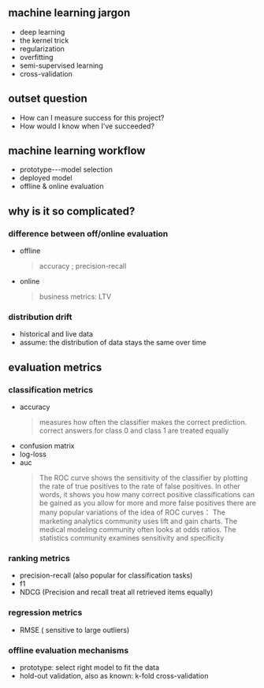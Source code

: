 ## machine learning jargon
- deep learning
- the kernel trick
- regularization
- overfitting
- semi-supervised learning
- cross-validation
## outset question
- How can I measure success for this project?
- How would I know when I’ve succeeded?

## machine learning workflow
- prototype---model selection  
- deployed model
- offline & online evaluation

## why is it so complicated?
### difference between off/online evaluation
- offline  </br>
    >accuracy ; precision-recall
- online <br/>
    >business metrics: LTV
    
### distribution drift
- historical and live data
- assume:  the distribution of data stays the same over time

## evaluation metrics
### classification metrics
- accuracy <br/>
    > measures how often the classifier makes the correct prediction.
    > correct answers for class 0 and class 1 are treated equally
- confusion matrix
- log-loss
- auc <br/>
    > The ROC curve shows the sensitivity of the classifier by plotting the rate of true positives to the rate of false positives. In other words, it shows you how many correct positive classifications can be gained as you allow for more and more false positives
    there are many popular variations of the idea of ROC curves：
    The marketing analytics community uses lift and gain charts. 
    The medical modeling community often looks at odds ratios.
    The statistics community examines sensitivity and specificity
  
### ranking metrics
- precision-recall (also popular for classification tasks)
- f1
- NDCG (Precision and recall treat all retrieved items equally)

### regression metrics
- RMSE ( sensitive to large outliers)

### offline evaluation mechanisms
- prototype: select right model to fit the data
- hold-out validation, also as known: k-fold cross-validation



